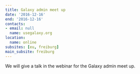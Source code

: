 ```yaml
---
title: Galaxy admin meet up
date: '2016-12-16'
end: '2016-12-16'
contacts:
- email: null
  name: usegalaxy.org
location:
  name: online
subsites: [eu, freiburg]
main_subsite: freiburg
---
```


We will give a talk in the webinar for the Galaxy admin meet up.

